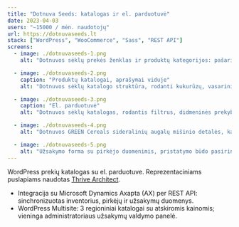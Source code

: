 ```yaml
---
title: "Dotnuva Seeds: katalogas ir el. parduotuvė"
date: 2023-04-03
users: "~15000 / mėn. naudotojų"
url: https://dotnuvaseeds.lt
stack: ["WordPress", "WooCommerce", "Sass", "REST API"]
screens:
  - image: ./dotnuvaseeds-1.png
    alt: "Dotnuvos sėklų prekės ženklas ir produktų kategorijos: pašariniai žolių mišiniai, javų ir rapsų sėklos"

  - image: ./dotnuvaseeds-2.png
    caption: "Produktų katalogai, aprašymai viduje"
    alt: "Dotnuvos sėklų katalogo struktūra, rodanti kukurūzų, vasarinių ir žieminių augalų veisles bei produktų meniu"

  - image: ./dotnuvaseeds-3.png
    caption: "El. parduotuvė"
    alt: "Dotnuvos sėklų katalogas, rodantis filtrus, didmeninės prekybos privalumus ir eksperto patarimus"

  - image: ./dotnuvaseeds-4.png
    alt: "Dotnuvos GREEN Cereals sideralinių augalų mišinio detalės, kaina ir panašūs produktai"

  - image: ./dotnuvaseeds-5.png
    alt: "Užsakymo forma su pirkėjo duomenimis, pristatymo būdo pasirinkimu ir apmokėjimo informacija"
---
```


WordPress prekių katalogas su el. parduotuve. Reprezentaciniams puslapiams naudotas [Thrive Architect](https://thrivethemes.com/architect/). 

- Integracija su Microsoft Dynamics Axapta (AX) per REST API: sinchronizuotas inventorius, pirkėjų ir užsakymų duomenys.
- WordPress Multisite: 3 regioniniai katalogai su atskiromis kainomis; vieninga administratoriaus užsakymų valdymo panelė.